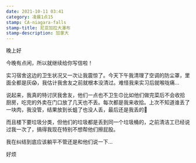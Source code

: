 ```yaml
---
date: 2021-10-11 03:41
category: 凌晨1点15
stamp: CA-niagara-falls
stamp-title: 尼亚加拉大瀑布
stamp-description: 加拿大
---
```


<p>
晚上好

今晚有点闲，所以就继续给你写信啦！

实习宿舍这边的卫生状况又一次让我震惊了。今天下午我清理了空调的防尘罩，里面全都是灰😱，我估计我舍友之前就根本没清过。难怪我来实习后就喉咙痛…

说起来，我真的特讨厌我舍友，他们一点也不卫生🙃比如他们做完菜后不会收拾厨房，吃完的外卖在门口放了几天也不丢。每次都是我来收拾。上次不知道谁丢了一块肉，我没管，结果放到长蛆了也没人丢，最后还是我丢的🤮

而且楼下要垃圾分类，但他们的垃圾都是丢到同一个垃圾桶的，之前清洁工已经说过我一次了，搞得我现在特别不想帮他们擦屁股。

我在纠结到底应该躺平不管还是和他们说一下…

好烦
</p>